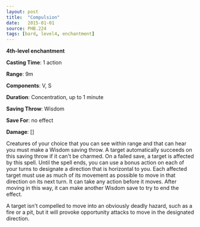 ```yaml
---
layout: post
title:  "Compulsion"
date:   2015-01-01
source: PHB.224
tags: [bard, level4, enchantment]
---
```


**4th-level enchantment**

**Casting Time**: 1 action

**Range**: 9m

**Components**: V, S

**Duration**: Concentration, up to 1 minute

**Saving Throw**: Wisdom

**Save For**: no effect

**Damage**: []

Creatures of your choice that you can see within range and that can hear you must make a Wisdom saving throw. A target automatically succeeds on this saving throw if it can't be charmed. On a failed save, a target is affected by this spell. Until the spell ends, you can use a bonus action on each of your turns to designate a direction that is horizontal to you. Each affected target must use as much of its movement as possible to move in that direction on its next turn. It can take any action before it moves. After moving in this way, it can make another Wisdom save to try to end the effect.

A target isn't compelled to move into an obviously deadly hazard, such as a fire or a pit, but it will provoke opportunity attacks to move in the designated direction.
